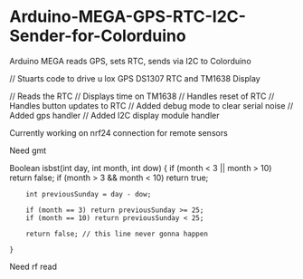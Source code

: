 # Arduino-MEGA-GPS-RTC-I2C-Sender-for-Colorduino
Arduino MEGA reads GPS, sets RTC, sends via I2C to Colorduino

// Stuarts code to drive u lox GPS DS1307 RTC and TM1638 Display

// Reads the RTC 
// Displays time on TM1638
// Handles reset of RTC
// Handles button updates to RTC
// Added debug mode to clear serial noise
// Added gps handler
// Added I2C display module handler

Currently working on nrf24 connection for remote sensors

Need gmt

Boolean isbst(int day, int month, int dow)
    {
        if (month < 3 || month > 10)  return false; 
        if (month > 3 && month < 10)  return true; 

        int previousSunday = day - dow;

        if (month == 3) return previousSunday >= 25;
        if (month == 10) return previousSunday < 25;

        return false; // this line never gonna happen

    }

Need rf read
